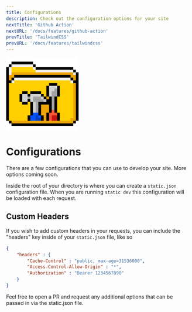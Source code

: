 ```yaml
---
title: Configurations
description: Check out the configuration options for your site
nextTitle: 'Github Action'
nextURL: '/docs/features/github-action'
prevTitle: 'TailwindCSS'
prevURL: '/docs/features/tailwindcss'  
---
```


<div class="flex items-start px-5 py-5 mb-12 md:mb-5 mt-1 md:translate-y-0 translate-y-5 leading-[18px] bg-neutral-950 border border-yellow-400 rounded-md">
   <img class="hidden w-auto h-12 my-0 mr-5 md:h-20 md:block" src="/assets/images/icons/configurations.png" />
   <div>
      <h1 class="mb-0 text-base md:text-3xl">Configurations</h1>
      <p class="my-1">There are a few configurations that you can use to develop your site. More options coming soon.</p>
   </div>
</div>

Inside the root of your directory is where you can create a `static.json` configuration file. When you are running `static dev` this configuration will be loaded with each request.

## Custom Headers

If you wish to add custom headers in your requests, you can include the "headers" key inside of your `static.json` file, like so

```json
{
    "headers" : {
        "Cache-Control" : "public, max-age=31536000",
        "Access-Control-Allow-Origin" : "*",
        "Authorization" : "Bearer 1234567890"
    }
}
```

Feel free to open a PR and request any additional options that can be passed in via the static.json file.

